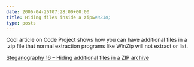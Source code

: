 ```yaml
---
date: 2006-04-26T07:28:00+00:00
title: Hiding files inside a zip&#8230;
type: posts
---
```

Cool article on Code Project shows how you can have additional files in a .zip file that normal extraction programs like WinZip will not extract or list.

[Steganography 16 &#8211; Hiding additional files in a ZIP archive](http://www.codeproject.com/csharp/steganodotnet16.asp)
